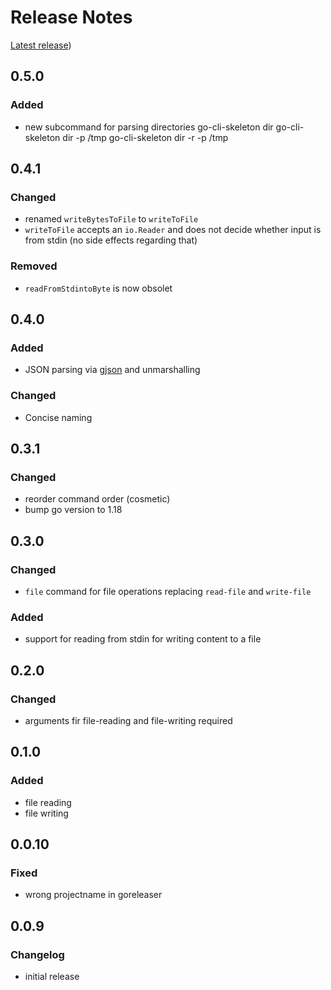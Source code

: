 # Release Notes

[Latest release](https://github.com/allaman/go-cli-skeleton/releases/latest))

## 0.5.0

### Added

- new subcommand for parsing directories
  go-cli-skeleton dir
  go-cli-skeleton dir -p /tmp
  go-cli-skeleton dir -r -p /tmp

## 0.4.1

### Changed

- renamed `writeBytesToFile` to `writeToFile`
- `writeToFile` accepts an `io.Reader` and does not decide whether input is from stdin (no side effects regarding that)

### Removed

- `readFromStdintoByte` is now obsolet

## 0.4.0

### Added

- JSON parsing via [gjson](https://github.com/tidwall/gjson) and unmarshalling

### Changed

- Concise naming

## 0.3.1

### Changed

- reorder command order (cosmetic)
- bump go version to 1.18

## 0.3.0

### Changed

- `file` command for file operations replacing `read-file` and `write-file`

### Added

- support for reading from stdin for writing content to a file

## 0.2.0

### Changed

- arguments fir file-reading and file-writing required

## 0.1.0

### Added

- file reading
- file writing

## 0.0.10

### Fixed

- wrong projectname in goreleaser

## 0.0.9

### Changelog

- initial release
